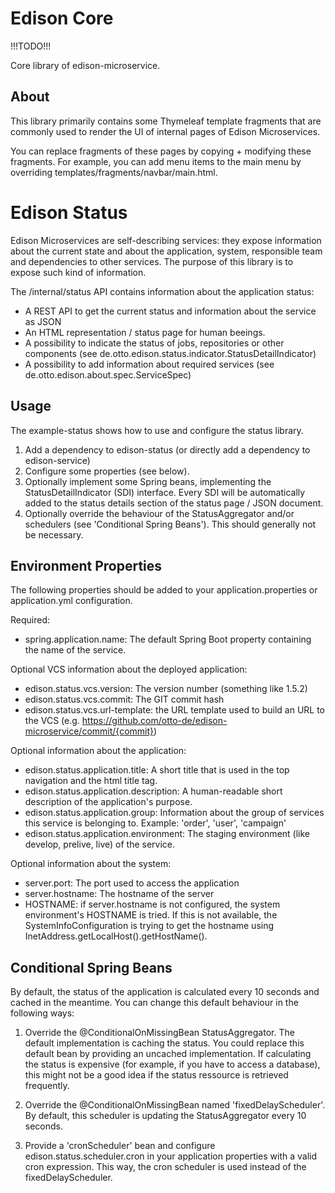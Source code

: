 # Edison Core


!!!TODO!!!

Core library of edison-microservice.

## About

This library primarily contains some Thymeleaf template fragments that are commonly used to render the UI
of internal pages of Edison Microservices.

You can replace fragments of these pages by copying + modifying these fragments. For example, you can add
menu items to the main menu by overriding templates/fragments/navbar/main.html.

# Edison Status

Edison Microservices are self-describing services: they expose information about the current state and about
the application, system, responsible team and dependencies to other services. The purpose of this library is
to expose such kind of information.

The /internal/status API contains information about the application status:
* A REST API to get the current status and information about the service as JSON
* An HTML representation / status page for human beeings.
* A possibility to indicate the status of jobs, repositories or other components
(see de.otto.edison.status.indicator.StatusDetailIndicator)
* A possibility to add information about required services (see de.otto.edison.about.spec.ServiceSpec)

## Usage

The example-status shows how to use and configure the status library.
1. Add a dependency to edison-status (or directly add a dependency to edison-service)
2. Configure some properties (see below).
3. Optionally implement some Spring beans, implementing the StatusDetailIndicator (SDI) interface. Every SDI will
be automatically added to the status details section of the status page / JSON document.
4. Optionally override the behaviour of the StatusAggregator and/or schedulers (see 'Conditional Spring Beans'). This
should generally not be necessary.

## Environment Properties

The following properties should be added to your application.properties or application.yml configuration.

Required:
* spring.application.name: The default Spring Boot property containing the name of the service.

Optional VCS information about the deployed application:
* edison.status.vcs.version: The version number (something like 1.5.2)
* edison.status.vcs.commit: The GIT commit hash
* edison.status.vcs.url-template: the URL template used to build an URL to the VCS
(e.g. https://github.com/otto-de/edison-microservice/commit/{commit})

Optional information about the application:
* edison.status.application.title: A short title that is used in the top navigation and the html title tag.
* edison.status.application.description: A human-readable short description of the application's purpose.
* edison.status.application.group: Information about the group of services this service is belonging to.
Example: 'order', 'user', 'campaign'
* edison.status.application.environment: The staging environment (like develop, prelive, live) of the service.

Optional information about the system:
* server.port: The port used to access the application
* server.hostname: The hostname of the server
* HOSTNAME: if server.hostname is not configured, the system environment's HOSTNAME is tried. If this is not available, 
the SystemInfoConfiguration is trying to get the hostname using InetAddress.getLocalHost().getHostName().

## Conditional Spring Beans

By default, the status of the application is calculated every 10 seconds and cached in the meantime. You
can change this default behaviour in the following ways:

1. Override the @ConditionalOnMissingBean StatusAggregator. The default implementation is caching the status. You
could replace this default bean by providing an uncached implementation. If calculating the status is expensive
(for example, if you have to access a database), this might not be a good idea if the status ressource is retrieved
frequently.

2. Override the @ConditionalOnMissingBean named 'fixedDelayScheduler'. By default, this scheduler is updating the
StatusAggregator every 10 seconds.

3. Provide a 'cronScheduler' bean and configure edison.status.scheduler.cron in your application properties with
a valid cron expression. This way, the cron scheduler is used instead of the fixedDelayScheduler.

